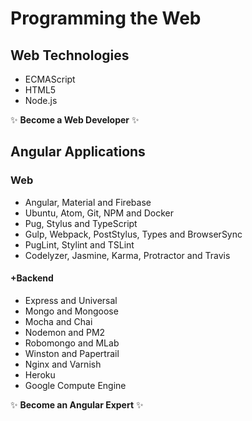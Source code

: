 # Programming the Web

## Web Technologies
* ECMAScript
* HTML5
* Node.js

:sparkles: **Become a Web Developer** :sparkles:

## Angular Applications

### Web
* Angular, Material and Firebase
* Ubuntu, Atom, Git, NPM and Docker
* Pug, Stylus and TypeScript
* Gulp, Webpack, PostStylus, Types and BrowserSync
* PugLint, Stylint and TSLint
* Codelyzer, Jasmine, Karma, Protractor and Travis

#### +Backend
* Express and Universal
* Mongo and Mongoose
* Mocha and Chai
* Nodemon and PM2
* Robomongo and MLab
* Winston and Papertrail
* Nginx and Varnish
* Heroku
* Google Compute Engine

:sparkles: **Become an Angular Expert** :sparkles:
